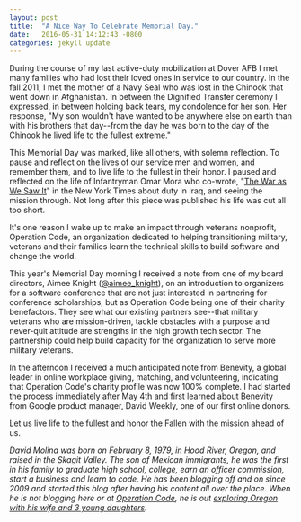 ```yaml
---
layout: post
title:  "A Nice Way To Celebrate Memorial Day."
date:   2016-05-31 14:12:43 -0800
categories: jekyll update
---
```


During the course of my last active-duty mobilization at Dover AFB I met many families who had lost their loved ones in service to our country. In the fall 2011, I met the mother of a Navy Seal who was lost in the Chinook that went down in Afghanistan. In between the Dignified Transfer ceremony I expressed, in between holding back tears, my condolence for her son. Her response, "My son wouldn't have wanted to be anywhere else on earth than with his brothers that day--from the day he was born to the day of the Chinook he lived life to the fullest extreme."

This Memorial Day was marked, like all others, with solemn reflection. To pause and reflect on the lives of our service men and women, and remember them, and to live life to the fullest in their honor. I paused and reflected on the life of Infantryman Omar Mora who co-wrote, "[The War as We Saw It](http://www.nytimes.com/2007/08/19/opinion/19jayamaha.html?_r=0)" in the New York Times about duty in Iraq, and seeing the mission through. Not long after this piece was published his life was cut all too short.

It's one reason I wake up to make an impact through veterans nonprofit, Operation Code, an organization dedicated to helping transitioning military, veterans and their families learn the technical skills to build software and change the world.

This year's Memorial Day morning I received a note from one of my board directors, Aimee Knight ([@aimee_knight](https://twitter.com/aimee_knight)), on an introduction to organizers for a software conference that are not just interested in partnering for conference scholarships, but as Operation Code being one of their charity benefactors. They see what our existing partners see--that military veterans who are mission-driven, tackle obstacles with a purpose and never-quit attitude are strengths in the high growth tech sector. The partnership could help build capacity for the organization to serve more military veterans.

In the afternoon I received a much anticipated note from Benevity, a global leader in online workplace giving, matching, and volunteering, indicating that Operation Code's charity profile was now 100% complete. I had started the process immediately after May 4th and first learned about Benevity from Google product manager, David Weekly, one of our first online donors.

Let us live life to the fullest and honor the Fallen with the mission ahead of us.

*David Molina was born on February 8, 1979, in Hood River, Oregon, and raised in the Skagit Valley. The son of Mexican immigrants, he was the first in his family to graduate high school, college, earn an officer commission, start a business and learn to code. He has been blogging off and on since 2009 and started this blog after having his content all over the place. When he is not blogging here or at [Operation Code](https://operationcode.org/blog), he is out [exploring Oregon with his wife and 3 young daughters](https://www.instagram.com/p/eImJtgRUmp/?taken-by=davidcmolina).*
